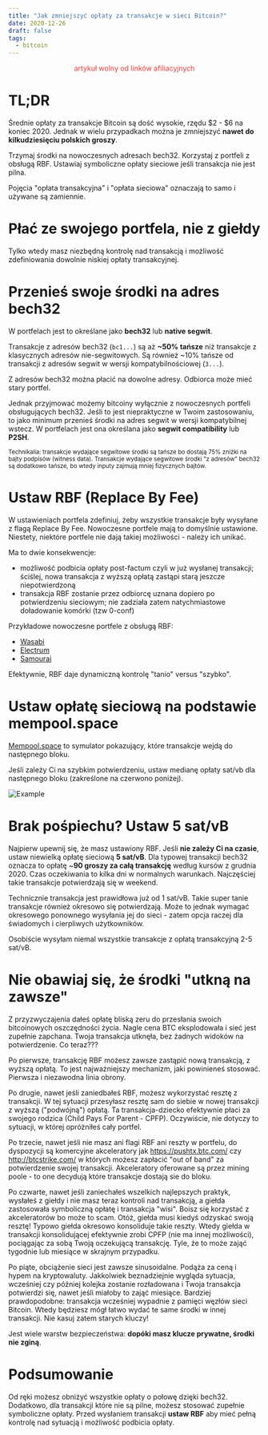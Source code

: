 ```yaml
---
title: "Jak zmniejszyć opłaty za transakcje w sieci Bitcoin?"
date: 2020-12-26
draft: false
tags:
  - bitcoin
---
```


<p style="text-align: center;"><span style="color: #f03838;">artykuł wolny od linków afiliacyjnych</span></p>

# TL;DR

Średnie opłaty za transakcje Bitcoin są dość wysokie, rzędu $2 - $6 na koniec 2020.
Jednak w wielu przypadkach można je zmniejszyć **nawet do kilkudziesięciu polskich groszy**.

Trzymaj środki na nowoczesnych adresach bech32.
Korzystaj z portfeli z obsługą RBF.
Ustawiaj symboliczne opłaty sieciowe jeśli transakcja nie jest pilna.

Pojęcia "opłata transakcyjna" i "opłata sieciowa" oznaczają to samo i używane są zamiennie.  

# Płać ze swojego portfela, nie z giełdy

Tylko wtedy masz niezbędną kontrolę nad transakcją i możliwość zdefiniowania dowolnie niskiej opłaty transakcyjnej.


# Przenieś swoje środki na adres bech32

W portfelach jest to określane jako **bech32** lub **native segwit**.

Transakcje z adresów bech32 (`bc1...`) są aż **~50% tańsze** niż transakcje z klasycznych adresów nie-segwitowych. Są również ~10% tańsze od transakcji z adresów segwit w wersji kompatybilnościowej (`3...`).

Z adresów bech32 można płacić na dowolne adresy. Odbiorca może mieć stary portfel.

Jednak przyjmować możemy bitcoiny wyłącznie z nowoczesnych portfeli obsługujących bech32. Jeśli to jest niepraktyczne w Twoim zastosowaniu, to jako minimum przenieś środki na adres segwit w wersji kompatybilnej wstecz. W portfelach jest ona określana jako **segwit compatibility** lub **P2SH**.

<small>
Technikalia: transakcje wydające segwitowe środki są tańsze bo dostają 75% zniżki na bajty podpisów (witness data).
Transakcje wydające segwitowe środki "z adresów" bech32 są dodatkowo tańsze, bo wtedy inputy zajmują mniej fizycznych bajtów.
</small>


# Ustaw RBF (Replace By Fee)

W ustawieniach portfela zdefiniuj, żeby wszystkie transakcje były wysyłane z flagą Replace By Fee. Nowoczesne portfele mają to domyślnie ustawione. Niestety, niektóre portfele nie dają takiej możliwości - należy ich unikać.

Ma to dwie konsekwencje:

* możliwość podbicia opłaty post-factum czyli w już wysłanej transakcji; ściślej, nowa transakcja z wyższą opłatą zastąpi starą jeszcze niepotwierdzoną
* transakcja RBF zostanie przez odbiorcę uznana dopiero po potwierdzeniu sieciowym; nie zadziała zatem natychmiastowe doładowanie komórki (tzw 0-conf)

Przykładowe nowoczesne portfele z obsługą RBF:

* [Wasabi](https://docs.wasabiwallet.io/)
* [Electrum](https://electrum.org/)
* [Samourai](https://samouraiwallet.com/)

Efektywnie, RBF daje dynamiczną kontrolę "tanio" versus "szybko".


# Ustaw opłatę sieciową na podstawie mempool.space

[Mempool.space](https://mempool.space/) to symulator pokazujący, które transakcje wejdą do następnego bloku.

Jeśli zależy Ci na szybkim potwierdzeniu, ustaw medianę opłaty sat/vb dla następnego bloku (zakreślone na czerwono poniżej).

![Example](/mempool.space.png)


# Brak pośpiechu? Ustaw 5 sat/vB

Najpierw upewnij się, że masz ustawiony RBF. Jeśli **nie zależy Ci na czasie**, ustaw niewielką opłatę sieciową **5 sat/vB**. Dla typowej transakcji bech32 oznacza to opłatę  ~**90 groszy za całą transakcję** według kursów z grudnia 2020. Czas oczekiwania to kilka dni w normalnych warunkach. Najczęściej takie transakcje potwierdzają się w weekend.

Technicznie transakcja jest prawidłowa już od 1 sat/vB. Takie super tanie transakcje również okresowo się potwierdzają. Może to jednak wymagać okresowego ponownego wysyłania jej do sieci - zatem opcja raczej dla świadomych i cierpliwych użytkowników.

Osobiście wysyłam niemal wszystkie transakcje z opłatą transakcyjną 2-5 sat/vB.


# Nie obawiaj się, że środki "utkną na zawsze"

Z przyzwyczajenia dałeś opłatę bliską zeru do przesłania swoich bitcoinowych oszczędności życia. Nagle cena BTC eksplodowała i sieć jest zupełnie zapchana. Twoja transakcja utknęła, bez żadnych widoków na potwierdzenie. Co teraz???

Po pierwsze, transakcję RBF możesz zawsze zastąpić nową transakcją, z wyższą opłatą. To jest najważniejszy mechanizm, jaki powinieneś stosować. Pierwsza i niezawodna linia obrony.

Po drugie, nawet jeśli zaniedbałeś RBF, możesz wykorzystać resztę z transakcji. W tej sytuacji przesyłasz resztę sam do siebie w nowej transakcji z wyższą ("podwójną") opłatą. Ta transakcja-dziecko efektywnie płaci za swojego rodzica (Child Pays For Parent - CPFP). Oczywiście, nie dotyczy to sytuacji, w której opróżniłeś cały portfel.

Po trzecie, nawet jeśli nie masz ani flagi RBF ani reszty w portfelu, do dyspozycji są komercyjne akceleratory jak https://pushtx.btc.com/ czy http://btcstrike.com/ w których możesz zapłacić "out of band" za potwierdzenie swojej transakcji. Akceleratory oferowane są przez mining poole - to one decydują które transakcje dostają sie do bloku.

Po czwarte, nawet jeśli zaniechałeś wszelkich najlepszych praktyk, wysłałeś z giełdy i nie masz teraz kontroli nad transakcją, a giełda zastosowała symboliczną opłatę i transakcja "wisi". Boisz się korzystać z akceleratorów bo może to scam. Otóż, giełda musi kiedyś odzyskać swoją resztę! Typowo giełda okresowo konsoliduje takie reszty. Wtedy giełda w transakcji konsolidującej efektywnie zrobi CPFP (nie ma innej możliwości), pociągając za sobą Twoją oczekującą transakcję. Tyle, że to może zająć tygodnie lub miesiące w skrajnym przypadku.

Po piąte, obciążenie sieci jest zawsze sinusoidalne. Podąża za ceną i hypem na kryptowaluty. Jakkolwiek beznadziejnie wygląda sytuacja, wcześniej czy później kolejka zostanie rozładowana i Twoja transakcja potwierdzi się, nawet jeśli miałoby to zająć miesiące. Bardziej prawdopodobne: transakcja wcześniej wypadnie z pamięci węzłów sieci Bitcoin. Wtedy będziesz mógł łatwo wydać te same środki w innej transakcji. Nie kasuj zatem starych kluczy!

Jest wiele warstw bezpieczeństwa: **dopóki masz klucze prywatne, środki nie zginą**.


# Podsumowanie

Od ręki możesz obniżyć wszystkie opłaty o połowę dzięki bech32.
Dodatkowo, dla transakcji które nie są pilne, możesz stosować zupełnie symboliczne opłaty.
Przed wysłaniem transakcji **ustaw RBF** aby mieć pełną kontrolę nad sytuacją i możliwość podbicia opłaty.

